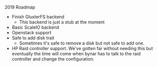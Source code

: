 2019 Roadmap

 - Finish GlusterFS backend
   - This backend is just a stub at the moment
 - Basic ScaleIO backend
 - Openstack support
 - Safe to add disk trait
   - Sometimes it's safe to remove a disk but not safe to add one.
 - HP Raid controller support.  We've gotten far without needing this but eventually the time will come when bynar has to talk to the raid controller and change the configuration.  
